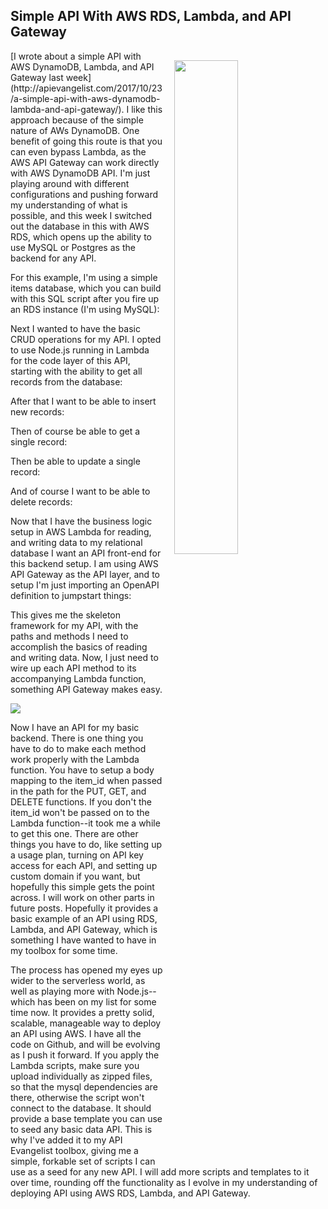 ## Simple API With AWS RDS, Lambda, and API Gateway
<p><img src="https://s3.amazonaws.com/kinlane-productions/amazon/api-gateway/aws-rds-lambda-api-gateway.jpg" align="right" width="45%" style="padding: 15px;" /></p>[I wrote about a simple API with AWS DynamoDB, Lambda, and API Gateway last week](http://apievangelist.com/2017/10/23/a-simple-api-with-aws-dynamodb-lambda-and-api-gateway/). I like this approach because of the simple nature of AWs DynamoDB. One benefit of going this route is that you can even bypass Lambda, as the AWS API Gateway can work directly with AWS DynamoDB API. I'm just playing around with different configurations and pushing forward my understanding of what is possible, and this week I switched out the database in this with AWS RDS, which opens up the ability to use MySQL or Postgres as the backend for any API.

For this example, I'm using a simple items database, which you can build with this SQL script after you fire up an RDS instance (I'm using MySQL):

<script src="https://gist.github.com/kinlane/f428a30c1a6a59718657cafd8e52f615.js"></script>

Next I wanted to have the basic CRUD operations for my API. I opted to use Node.js running in Lambda for the code layer of this API, starting with the ability to get all records from the database:

<script src="https://gist.github.com/kinlane/4afdde612d31d50b0fed2658ba73df29.js"></script>

After that I want to be able to insert new records:

<script src="https://gist.github.com/kinlane/36eb527dbd5e843f9f3a3c954302245c.js"></script>

Then of course be able to get a single record:

<script src="https://gist.github.com/kinlane/f1fc319aefa7dbde63b2f914f998d7e6.js"></script>

Then be able to update a single record:

<script src="https://gist.github.com/kinlane/17dd4cfb0c1bef1fefc132a5b4d20c7d.js"></script>

And of course I want to be able to delete records:

<script src="https://gist.github.com/kinlane/80b6d50b16097be5b5ae91b183c041b7.js"></script>

Now that I have the business logic setup in AWS Lambda for reading, and writing data to my relational database I want an API front-end for this backend setup. I am using AWS API Gateway as the API layer, and to setup I'm just importing an OpenAPI definition to jumpstart things:

<script src="https://gist.github.com/kinlane/73bda5467abe7428e9de93e47e774849.js"></script>

This gives me the skeleton framework for my API, with the paths and methods I need to accomplish the basics of reading and writing data. Now, I just need to wire up each API method to its accompanying Lambda function, something API Gateway makes easy.

<p><img src="https://s3.amazonaws.com/kinlane-productions/amazon/api-gateway/aws-api-gateway-lambda.png" /></p>

Now I have an API for my basic backend. There is one thing you have to do to make each method work properly with the Lambda function. You have to setup a body mapping to the item_id when passed in the path for the PUT, GET, and DELETE functions. If you don't the item_id won't be passed on to the Lambda function--it took me a while to get this one. There are other things you have to do, like setting up a usage plan, turning on API key access for each API, and setting up custom domain if you want, but hopefully this simple gets the point across. I will work on other parts in future posts. Hopefully it provides a basic example of an API using RDS, Lambda, and API Gateway, which is something I have wanted to have in my toolbox for some time.

The process has opened my eyes up wider to the serverless world, as well as playing more with Node.js--which has been on my list for some time now. It provides a pretty solid, scalable, manageable way to deploy an API using AWS. I have all the code on Github, and will be evolving as I push it forward. If you apply the Lambda scripts, make sure you upload individually as zipped files, so that the mysql dependencies are there, otherwise the script won't connect to the database. It should provide a base template you can use to seed any basic data API. This is why I've added it to my API Evangelist toolbox, giving me a simple, forkable set of scripts I can use as a seed for any new API. I will add more scripts and templates to it over time, rounding off the functionality as I evolve in my understanding of deploying API using AWS RDS, Lambda, and API Gateway.

